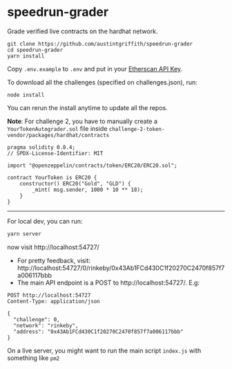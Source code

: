 # speedrun-grader

Grade verified live contracts on the hardhat network.

```
git clone https://github.com/austintgriffith/speedrun-grader
cd speedrun-grader
yarn install
```

Copy `.env.example` to `.env` and put in your [Etherscan API Key](https://etherscan.io/apis).

To download all the challenges (specified on challenges.json), run:
```
node install
```

You can rerun the install anytime to update all the repos.

**Note**: For challenge 2, you have to manually create a `YourTokenAutograder.sol` file inside `challenge-2-token-vendor/packages/hardhat/contracts`

```solidity
pragma solidity 0.8.4;
// SPDX-License-Identifier: MIT

import "@openzeppelin/contracts/token/ERC20/ERC20.sol";

contract YourToken is ERC20 {
    constructor() ERC20("Gold", "GLD") {
        _mint( msg.sender, 1000 * 10 ** 18);
    }
}

```

---

For local dev, you can run:
```bash
yarn server
```

now visit http://localhost:54727/

- For pretty feedback, visit: http://localhost:54727/0/rinkeby/0x43Ab1FCd430C1f20270C2470f857f7a006117bbb
- The main API endpoint is a POST to http://localhost:54727/. E.g:
```
POST http://localhost:54727
Content-Type: application/json

{
  "challenge": 0,
  "network": "rinkeby",
  "address": "0x43Ab1FCd430C1f20270C2470f857f7a006117bbb"
}
```

On a live server, you might want to run the main script `index.js` with something like `pm2`
